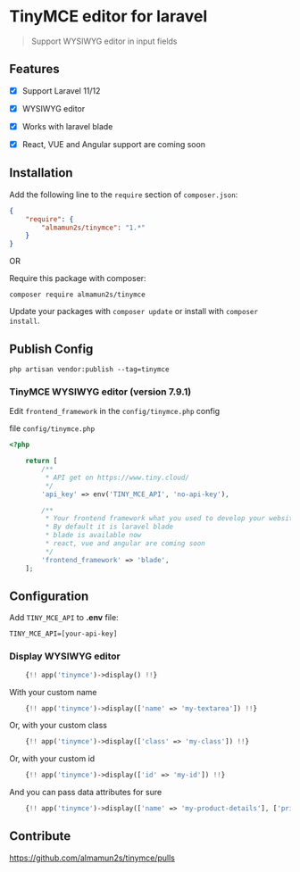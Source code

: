 # TinyMCE editor for laravel

> Support WYSIWYG editor in input fields


## Features

- [x] Support Laravel 11/12

- [x] WYSIWYG editor 
  
- [x] Works with laravel blade
  
- [x] React, VUE and Angular support are coming soon
  

## Installation

Add the following line to the `require` section of `composer.json`:

```json
{
    "require": {
        "almamun2s/tinymce": "1.*"
    }
}
```

OR

Require this package with composer:
```
composer require almamun2s/tinymce
```

Update your packages with ```composer update``` or install with ```composer install```.


## Publish Config

```
php artisan vendor:publish --tag=tinymce
```

### TinyMCE WYSIWYG editor (version 7.9.1)

Edit ``frontend_framework`` in the ``config/tinymce.php`` config

file ``config/tinymce.php``

```php
<?php

    return [
        /**
         * API get on https://www.tiny.cloud/
         */
        'api_key' => env('TINY_MCE_API', 'no-api-key'),

        /**
         * Your frontend framework what you used to develop your website
         * By default it is laravel blade 
         * blade is available now
         * react, vue and angular are coming soon
         */
        'frontend_framework' => 'blade',
    ];

```


## Configuration

Add `TINY_MCE_API`  to **.env** file:

```
TINY_MCE_API=[your-api-key]
```

### Display WYSIWYG editor

```php
    {!! app('tinymce')->display() !!}
```
With your custom name 

```php
    {!! app('tinymce')->display(['name' => 'my-textarea']) !!}
```
Or, with your custom class 
```php
    {!! app('tinymce')->display(['class' => 'my-class']) !!}
```
Or, with your custom id 
```php
    {!! app('tinymce')->display(['id' => 'my-id']) !!}
```

And you can pass data attributes for sure 
```php
    {!! app('tinymce')->display(['name' => 'my-product-details'], ['price' => '200', 'quantity' => '15']) !!}
```


## Contribute

https://github.com/almamun2s/tinymce/pulls
